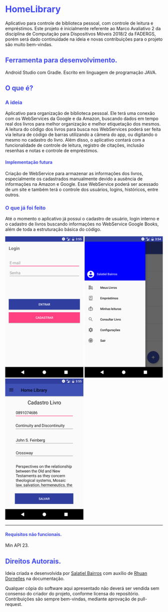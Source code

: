 <style>
	h1, h2, h3, h4, h5, h6{
		color: #424bf4;
	}
</style>

# HomeLibrary
Aplicativo para controle de biblioteca pessoal, com controle de leitura e empréstimos.
Este projeto é inicialmente referente ao Marco Avaliativo 2 da disciplina de Computação para Dispositivos Móveis 2018/2 da FADERGS, porém será dado continuidade na ideia e novas contribuições para o projeto são muito bem-vindas.


## Ferramenta para desenvolvimento.
Android Studio com Gradle.
Escrito em linguagem de programação JAVA.


## O que é?
### A ideia
Aplicativo para organização de biblioteca pessoal. Ele terá uma conexão com os WebServices da Google e da Amazon, buscando dados em tempo real dos livros para melhor organização e melhor etiquetação dos mesmos. A leitura do código dos livros para busca nos WebServices poderá ser feita via leitura de código de barras utilizando a câmera do app, ou digitando o mesmo no cadastro do livro.
Além disso, o aplicativo contará com a funcionalidade de controle de leitura, registro de citações, inclusão resenhas e notas e controle de empréstimos.


#### Implementação futura
Criação de WebService para armazenar as informações dos livros, especialmente os cadastrados manualmente devido a ausência de informações na Amazon e Google. Esse WebService poderá ser acessado de um site e também terá o controle dos usuários, logins, históricos, entre outros.


### O que já foi feito
Até o momento o aplicativo já possui o cadastro de usuário, login interno e o cadastro de livros buscando informações no WebService Google Books, além de toda a estruturação básica do código.

<p>  
  <img width="250" height="450" src="https://raw.githubusercontent.com/SalatielBairros/HomeLibrary/master/docs/Screenshots/Screenshot_1530503718.png">
  <img width="250" height="450" src="https://raw.githubusercontent.com/SalatielBairros/HomeLibrary/master/docs/Screenshots/Screenshot_1530503658.png">
  <img width="250" height="450" src="https://raw.githubusercontent.com/SalatielBairros/HomeLibrary/master/docs/Screenshots/Screenshot_1530503711.png">  
</p>

---

#### Requisitos não funcionais.
Min API 23.


## Direitos Autorais.
Ideia criada e desenvolvida por [Salatiel Bairros](https://www.linkedin.com/in/salatiel-bairros/) com auxílio de [Rhuan Dornelles](https://www.linkedin.com/in/rhuan-dornelles/) na documentação.

Qualquer cópia do software aqui apresentado não deverá ser vendida sem consenso do criador do projeto, conforme licensa do repositório. Contribuições são sempre bem-vindas, mediante aprovação de pull-request.

